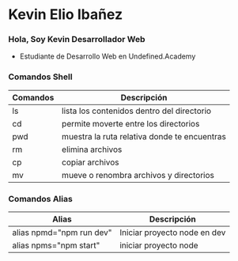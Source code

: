 # Kevin Elio Ibañez
### Hola, Soy Kevin Desarrollador Web

- Estudiante de Desarrollo Web en Undefined.Academy
                    
### Comandos Shell

| Comandos  | Descripción |
| ------------- | ------------- |
| ls  | lista los contenidos dentro del directorio  |
| cd  | permite moverte entre los directorios       |
| pwd | muestra la ruta relativa donde te encuentras|
| rm  | elimina archivos                            |
| cp  | copiar archivos                             |
| mv  | mueve o renombra archivos y directorios     |

### Comandos Alias

| Alias                       | Descripción                    |
| --------------------------- | ------------------------------ |
| alias npmd="npm run dev"    | 	Iniciar proyecto node en dev |
| alias npms="npm start"      | iniciar proyecto node          |
